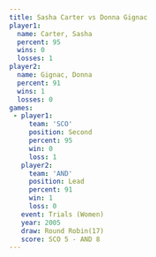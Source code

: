 ```yaml
---
title: Sasha Carter vs Donna Gignac
player1:             
  name: Carter, Sasha
  percent: 95        
  wins: 0            
  losses: 1          
player2:             
  name: Gignac, Donna
  percent: 91        
  wins: 1            
  losses: 0          
games:
 - player1:          
     team: 'SCO'     
     position: Second
     percent: 95     
     win: 0          
     loss: 1         
   player2:        
     team: 'AND'   
     position: Lead
     percent: 91   
     win: 1        
     loss: 0       
   event: Trials (Women)
   year: 2005           
   draw: Round Robin(17)
   score: SCO 5 - AND 8 
---
```


